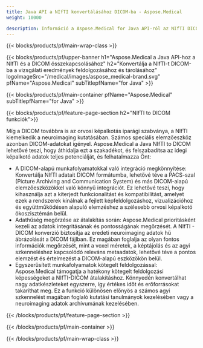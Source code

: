 ```yaml
---
title: Java API a NIfTI konvertálásához DICOM-ba - Aspose.Medical
weight: 10000

description: Információ a Aspose.Medical for Java API-ról az NIfTI DICOM-ra konvertálásához
---
```


{{< blocks/products/pf/main-wrap-class >}}

{{< blocks/products/pf/upper-banner h1="Aspose.Medical a Java API-hoz a NIfTI és a DICOM összekapcsolásához" h2="Konvertálja a NIfTI-t DICOM-ba a vizsgálati eredmények feldolgozásához és tárolásához" logoImageSrc="/medical/images/aspose_medical-brand.svg" pfName="Aspose.Medical" subTitlepfName="for Java" >}}

{{< blocks/products/pf/main-container pfName="Aspose.Medical" subTitlepfName="for Java" >}}

{{< blocks/products/pf/feature-page-section h2="NIfTI to DICOM funkciók">}}

<p>Míg a DICOM továbbra is az orvosi képalkotás iparági szabványa, a NIfTI kiemelkedik a neuroimaging kutatásában. Számos speciális elemzőeszköz azonban DICOM-adatokat igényel. Aspose.Medical a Java NIfTI to DICOM lehetővé teszi, hogy áthidalja ezt a szakadékot, és felszabadítsa az idegi képalkotó adatok teljes potenciálját, és felhatalmazza Önt:</p>

<ul>
<li>A DICOM-alapú munkafolyamatokkal való integráció megkönnyítése: Konvertálja NIfTI adatait DICOM formátumba, lehetővé téve a PACS-szal (Picture Archiving and Communication System) és más DICOM-alapú elemzőeszközökkel való könnyű integrációt. Ez lehetővé teszi, hogy kihasználja azt a kiterjedt funkcionalitást és kompatibilitást, amelyet ezek a rendszerek kínálnak a fejlett képfeldolgozáshoz, vizualizációhoz és együttműködésen alapuló elemzéshez a szélesebb orvosi képalkotó ökoszisztémán belül.</li>
<li>Adathűség megőrzése az átalakítás során: Aspose.Medical prioritásként kezeli az adatok integritásának és pontosságának megőrzését. A NIfTI - DICOM konverzió biztosítja az eredeti neuroimaging adatok hű ábrázolását a DICOM fájlban. Ez magában foglalja az olyan fontos információk megőrzését, mint a voxel méretek, a képtájolás és az agyi szkenneléshez kapcsolódó releváns metaadatok, lehetővé téve a pontos elemzést és értelmezést a DICOM-alapú eszközökön belül.</li>
<li>Egyszerűsített munkafolyamatok kötegelt feldolgozással: Aspose.Medical támogatja a hatékony kötegelt feldolgozási képességeket a NIfTI-DICOM átalakításhoz. Könnyedén konvertálhat nagy adatkészleteket egyszerre, így értékes időt és erőforrásokat takaríthat meg. Ez a funkció különösen előnyös a számos agyi szkennelést magában foglaló kutatási tanulmányok kezelésében vagy a neuroimaging adatok archívumának kezelésében.</li>
</ul>

{{< /blocks/products/pf/feature-page-section >}}

{{< /blocks/products/pf/main-container >}}

{{< /blocks/products/pf/main-wrap-class >}}